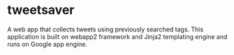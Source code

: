 # tweetsaver
A web app that collects tweets using previously searched tags.
This application is built on webapp2 framework and Jinja2 templating engine and runs on Google app engine. 
